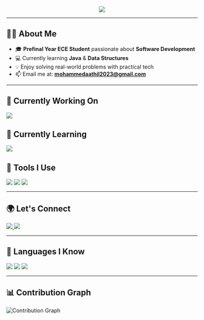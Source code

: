 <!-- Typing Banner Only (Green Themed) -->
<div align="center">
  <img src="https://readme-typing-svg.demolab.com?font=Fira+Code&size=26&duration=2000&pause=800&color=00FF00&center=true&vCenter=true&width=800&lines=Hi+There!+👋+Welcome+to+my+GitHub;I'm+an+Aspiring+Software+Engineer;ECE+Undergraduate+%7C+Java+%7C+DSA+Learner;Exploring+Tech+%26+Building+Projects;Let's+Connect+%F0%9F%9A%80" />
</div>

---

## 👨‍💻 About Me

- 🎓 **Prefinal Year ECE Student** passionate about **Software Development**
- 💻 Currently learning **Java** & **Data Structures**
- 💡 Enjoy solving real-world problems with practical tech
- 📫 Email me at: **mohammedaathil2023@gmail.com**

---

## 🚀 Currently Working On

<p>
  <img src="https://img.shields.io/badge/Java-006400?style=for-the-badge&logo=java&logoColor=white"/>
</p>

## 📘 Currently Learning

<p>
  <img src="https://img.shields.io/badge/Core%20Java-228B22?style=for-the-badge&logo=java&logoColor=white"/>
</p>

## 🧰 Tools I Use

<p>
  <img src="https://img.shields.io/badge/Git-F05032?style=for-the-badge&logo=git&logoColor=white"/>
  <img src="https://img.shields.io/badge/GitHub-181717?style=for-the-badge&logo=github&logoColor=white"/>
  <img src="https://img.shields.io/badge/VS%20Code-007ACC?style=for-the-badge&logo=visualstudiocode&logoColor=white"/>
</p>

---

## 🌍 Let's Connect

<p>
  <a href="https://www.linkedin.com/in/your-linkedin-profile" target="_blank">
    <img src="https://img.shields.io/badge/LinkedIn-0A66C2?style=for-the-badge&logo=linkedin&logoColor=white"/>
  </a>
  <a href="https://github.com/yourgithubusername" target="_blank">
    <img src="https://img.shields.io/badge/GitHub-181717?style=for-the-badge&logo=github&logoColor=white"/>
  </a>
</p>

---

## 🧠 Languages I Know

<p>
  <img src="https://img.shields.io/badge/Java-006400?style=for-the-badge&logo=openjdk&logoColor=white"/>
  <img src="https://img.shields.io/badge/HTML5-E34F26?style=for-the-badge&logo=html5&logoColor=white"/>
  <img src="https://img.shields.io/badge/CSS3-1572B6?style=for-the-badge&logo=css3&logoColor=white"/>
</p>

---

## 📊 Contribution Graph

![Contribution Graph](https://github-readme-activity-graph.vercel.app/graph?username=yourgithubusername&theme=github-compact&color=00FF00&line=00FF00&point=ffffff&area=true&hide_border=false&custom_title=Contribution%20Graph)
